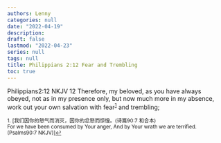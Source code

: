 ```yaml
---
authors: Lenny
categories: null
date: "2022-04-19"
description: 
draft: false
lastmod: "2022-04-23"
series: null
tags: null
title: Philippians 2:12 Fear and Trembling
toc: true
---
```


<!--more-->

‪Philippians‬2:12 NKJV
12 Therefore, my beloved, as you have always obeyed, not as in my presence only, but now much more in my absence, work out your own salvation with fear<sup><a href="#fn1" id="ref1">1</a></sup> and trembling;  

<sup id="fn1">1. [我们因你的怒气而消灭，因你的忿怒而惊惶。(诗篇90:7 和合本)  
For we have been consumed by Your anger, And by Your wrath we are terrified.(Psalms90:7 NKJV)]<a href="#ref1" title="Jump back to footnote 1 in the text.">↩</a></sup>
 